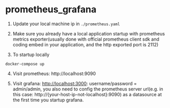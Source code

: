 # prometheus_grafana

1. Update your local machine ip in `./prometheus.yaml`
2. Make sure you already have a local application startup with prometheus metrics exporter(usually done with official
   prometheus client sdk and coding embed in your application, and the http exported port is 2112)

3. To startup locally

```
docker-compose up
```

4. Visit prometheus: http://localhost:9090

5. Visit grafana: [http://localhost:3000](http://localhost:3000): username/password = admin/admin, you also need to config the prometheus server url(e.g. in this
   case: http://{your-host-ip-not-localhost}:9090) as a datasource at the first time you startup grafana.
